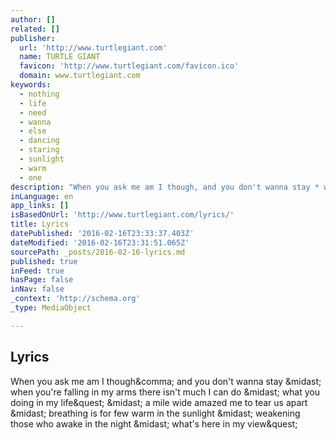 ```yaml
---
author: []
related: []
publisher:
  url: 'http://www.turtlegiant.com'
  name: TURTLE GIANT
  favicon: 'http://www.turtlegiant.com/favicon.ico'
  domain: www.turtlegiant.com
keywords:
  - nothing
  - life
  - need
  - wanna
  - else
  - dancing
  - staring
  - sunlight
  - warm
  - one
description: "When you ask me am I though, and you don't wanna stay * when you're falling in my arms there isn't much I can do * what you doing in my life? * a mile wide amazed me to tear us apart * breathing is for few warm in the sunlight * weakening those who awake in the night * what's here in my view?"
inLanguage: en
app_links: []
isBasedOnUrl: 'http://www.turtlegiant.com/lyrics/'
title: Lyrics
datePublished: '2016-02-16T23:33:37.403Z'
dateModified: '2016-02-16T23:31:51.065Z'
sourcePath: _posts/2016-02-16-lyrics.md
published: true
inFeed: true
hasPage: false
inNav: false
_context: 'http://schema.org'
_type: MediaObject

---
```

<article style=""><h1>Lyrics</h1><p>When you ask me am I though&amp;comma; and you don't wanna stay &amp;midast; when you're falling in my arms there isn't much I can do &amp;midast; what you doing in my life&amp;quest; &amp;midast; a mile wide amazed me to tear us apart &amp;midast; breathing is for few warm in the sunlight &amp;midast; weakening those who awake in the night &amp;midast; what's here in my view&amp;quest;</p></article>
